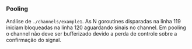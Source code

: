 ### Pooling

Análise de `./channels/example1`. As N goroutines disparadas na linha 119 iniciam bloqueadas na linha 120 aguardando sinais no channel.
Em pooling o channel não deve ser bufferizado devido a perda de controle sobre a confirmação do signal.